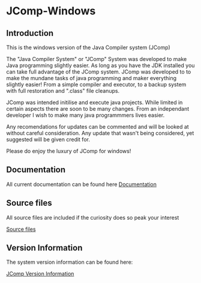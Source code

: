 # JComp-Windows

## Introduction
This is the windows version of the Java Compiler system (JComp)

The "Java Compiler System" or "JComp" System was developed to make Java programming slightly easier. 
As long as you have the JDK installed you can take full advantage of the JComp system.
JComp was developed to to make the mundane tasks of java programming and maker everything slightly easier!
From a simple compiler and executor, to a backup system with full restoration and ".class" file cleanups.

JComp was intended initilise and execute java projects. While limited in certain aspects there are soon to be many changes.
From an independant developer I wish to make many java programmmers lives easier. 

Any recomendations for updates can be commented and will be looked at without careful consideration.
Any update that wasn't being considered, yet suggested will be given credit for.

Please do enjoy the luxury of JComp for windows!

## Documentation
All current documentation can be found here
[Documentation](https://github.com/CameronCS/JComp/tree/Windows/docs)

## Source files
All source files are included if the curiosity does so peak your interest

[Source files](https://github.com/CameronCS/JComp/tree/Windows/src)

## Version Information
The system version information can be found here: 

[JComp Version Information](https://github.com/CameronCS/JComp/blob/Windows/Version%20Info.md)
